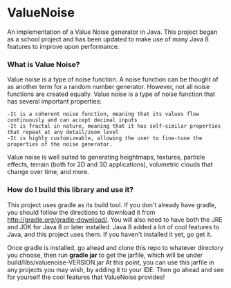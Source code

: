 # ValueNoise
An implementation of a Value Noise generator in Java. This project began as a school project and has been updated to make use of many Java 8 features to improve upon performance.

### What is Value Noise?
Value noise is a type of noise function. A noise function can be thought of as another term for a random number generator. However, not all noise functions are created equally. Value noise is a type of noise function that has several important properties:

    -It is a coherent noise function, meaning that its values flow continuously and can accept decimal inputs
    -It is fractal in nature, meaning that it has self-similar properties that repeat at any detail/zoom level
    -It is highly customizeable, allowing the user to fine-tune the properties of the noise generator.

Value noise is well suited to generating heightmaps, textures, particle effects, terrain (both for 2D and 3D applications), volumetric clouds that change over time, and more.

### How do I build this library and use it?
This project uses gradle as its build tool. If you don't already have gradle, you should follow the directions to download it from http://gradle.org/gradle-download/. You will also need to have both the JRE and JDK for Java 8 or later installed. Java 8 added a lot of cool features to Java, and this project uses them. If you haven't installed it yet, go get it.

Once gradle is installed, go ahead and clone this repo to whatever directory you choose, then run <b>gradle jar</b> to get the jarfile, which will be under build/libs/valuenoise-VERSION.jar
At this point, you can use this jarfile in any projects you may wish, by adding it to your IDE. Then go ahead and see for yourself the cool features that ValueNoise provides!